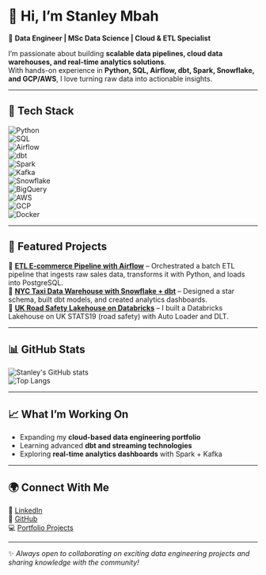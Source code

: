 # 👋 Hi, I’m Stanley Mbah  

🚀 **Data Engineer | MSc Data Science | Cloud & ETL Specialist**  

I’m passionate about building **scalable data pipelines, cloud data warehouses, and real-time analytics solutions**.  
With hands-on experience in **Python, SQL, Airflow, dbt, Spark, Snowflake, and GCP/AWS**, I love turning raw data into actionable insights.  

---

## 🔧 Tech Stack  

![Python](https://img.shields.io/badge/Python-3776AB?style=for-the-badge&logo=python&logoColor=white)  
![SQL](https://img.shields.io/badge/SQL-336791?style=for-the-badge&logo=postgresql&logoColor=white)  
![Airflow](https://img.shields.io/badge/Apache%20Airflow-017CEE?style=for-the-badge&logo=apacheairflow&logoColor=white)  
![dbt](https://img.shields.io/badge/dbt-FF694B?style=for-the-badge&logo=dbt&logoColor=white)  
![Spark](https://img.shields.io/badge/Apache%20Spark-E25A1C?style=for-the-badge&logo=apachespark&logoColor=white)  
![Kafka](https://img.shields.io/badge/Apache%20Kafka-231F20?style=for-the-badge&logo=apachekafka&logoColor=white)  
![Snowflake](https://img.shields.io/badge/Snowflake-29B5E8?style=for-the-badge&logo=snowflake&logoColor=white)  
![BigQuery](https://img.shields.io/badge/BigQuery-4285F4?style=for-the-badge&logo=googlebigquery&logoColor=white)  
![AWS](https://img.shields.io/badge/AWS-FF9900?style=for-the-badge&logo=amazonaws&logoColor=white)  
![GCP](https://img.shields.io/badge/GCP-4285F4?style=for-the-badge&logo=googlecloud&logoColor=white)  
![Docker](https://img.shields.io/badge/Docker-2496ED?style=for-the-badge&logo=docker&logoColor=white)  

---

## 📌 Featured Projects  

🔹 [**ETL E-commerce Pipeline with Airflow**](https://github.com/Stanmest/etl_olist_airflow) – Orchestrated a batch ETL pipeline that ingests raw sales data, transforms it with Python, and loads into PostgreSQL.  
🔹 [**NYC Taxi Data Warehouse with Snowflake + dbt**](https://github.com/Stanmest/nyc_taxi_snowflake) – Designed a star schema, built dbt models, and created analytics dashboards.  
🔹 [**UK Road Safety Lakehouse on Databricks**](#) – I built a Databricks Lakehouse on UK STATS19 (road safety) with Auto Loader and DLT. 

---

## 📊 GitHub Stats  

![Stanley's GitHub stats](https://github-readme-stats.vercel.app/api?username=StanMest&show_icons=true&theme=tokyonight)  
![Top Langs](https://github-readme-stats.vercel.app/api/top-langs/?username=StanMest&layout=compact&theme=tokyonight)  

---

## 📈 What I’m Working On  
- Expanding my **cloud-based data engineering portfolio**  
- Learning advanced **dbt and streaming technologies**  
- Exploring **real-time analytics dashboards** with Spark + Kafka  

---

## 🌍 Connect With Me  

🔗 [LinkedIn](http://linkedin.com/in/stanley-mbah)  
📂 [GitHub](http://github.com/StanMest)  
💻 [Portfolio Projects](https://www.datacamp.com/portfolio/stanmest77)  

---

✨ *Always open to collaborating on exciting data engineering projects and sharing knowledge with the community!*  
